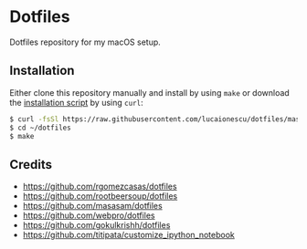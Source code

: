 # Dotfiles
Dotfiles repository for my macOS setup.

## Installation
Either clone this repository manually and install by using `make` or download the [installation script](https://github.com/lucaionescu/dotfiles/blob/master/get_dotfiles.sh) by using `curl`:

```bash
$ curl -fsSl https://raw.githubusercontent.com/lucaionescu/dotfiles/master/get_dotfiles.sh | sh
$ cd ~/dotfiles
$ make
```

## Credits
 - https://github.com/rgomezcasas/dotfiles
 - https://github.com/rootbeersoup/dotfiles
 - https://github.com/masasam/dotfiles
 - https://github.com/webpro/dotfiles
 - https://github.com/gokulkrishh/dotfiles
 - https://github.com/titipata/customize_ipython_notebook
